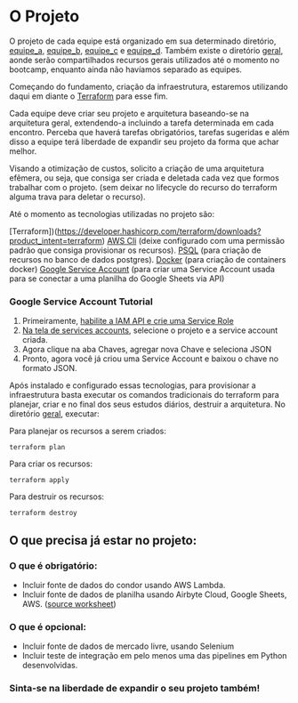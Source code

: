 
# O Projeto

O projeto de cada equipe está organizado em sua determinado diretório, [equipe_a](./equipe_a/), [equipe_b](./equipe_b/), [equipe_c](./equipe_c/) e [equipe_d](./equipe_d/). Também existe o diretório [geral](./geral/), aonde serão compartilhados recursos gerais utilizados até o momento no bootcamp, enquanto ainda não havíamos separado as equipes.

Começando do fundamento, criação da infraestrutura, estaremos utilizando daqui em diante o [Terraform](https://www.terraform.io/) para esse fim.

Cada equipe deve criar seu projeto e arquitetura baseando-se na arquitetura geral, extendendo-a incluindo a tarefa determinada em cada encontro. Perceba que haverá tarefas obrigatórios, tarefas sugeridas e além disso a equipe terá liberdade de expandir seu projeto da forma que achar melhor.

Visando a otimização de custos, solicito a criação de uma arquitetura efêmera, ou seja, que consiga ser criada e deletada cada vez que formos trabalhar com o projeto. (sem deixar no lifecycle do recurso do terraform alguma trava para deletar o recurso).

Até o momento as tecnologias utilizadas no projeto são:

[Terraform])(https://developer.hashicorp.com/terraform/downloads?product_intent=terraform)
[AWS Cli](https://aws.amazon.com/cli/) (deixe configurado com uma permissão padrão que consiga provisionar os recursos).
[PSQL](https://www.postgresql.org/docs/current/app-psql.html) (para criação de recursos no banco de dados postgres).
[Docker](https://www.docker.com/products/docker-desktop/) (para criação de containers docker)
[Google Service Account](https://cloud.google.com/iam/docs/service-accounts-create) (para criar uma Service Account usada para se conectar a uma planilha do Google Sheets via API)

### Google Service Account Tutorial

1. Primeiramente, [habilite a IAM API e crie uma Service Role](https://cloud.google.com/iam/docs/service-accounts-create)
2. [Na tela de services accounts](https://console.cloud.google.com/projectselector2/iam-admin/serviceaccounts), selecione o projeto e a service account criada.
3. Agora clique na aba Chaves, agregar nova Chave e seleciona JSON
4. Pronto, agora você já criou uma Service Account e baixou o chave no formato JSON.

Após instalado e configurado essas tecnologias, para provisionar a infraestrutura basta executar os comandos tradicionais do terraform para planejar, criar e no final dos seus estudos diários, destruir a arquitetura. No diretório [geral](./geral/), executar:

Para planejar os recursos a serem criados:

`terraform plan`

Para criar os recursos:

`terraform apply`

Para destruir os recursos:

`terraform destroy`


## O que precisa já estar no projeto:

### O que é obrigatório:
- Incluir fonte de dados do condor usando AWS Lambda.
- Incluir fonte de dados de planilha usando Airbyte Cloud, Google Sheets, AWS. ([source worksheet](./geral/sources/worksheet/))

### O que é opcional:
- Incluir fonte de dados de mercado livre, usando Selenium
- Incluir teste de integração em pelo menos uma das pipelines em Python desenvolvidas.

### Sinta-se na liberdade de expandir o seu projeto também!

